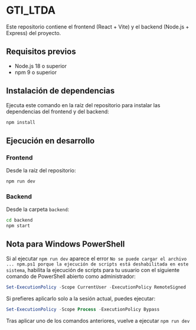 # GTI_LTDA

Este repositorio contiene el frontend (React + Vite) y el backend (Node.js + Express) del proyecto.

## Requisitos previos
- Node.js 18 o superior
- npm 9 o superior

## Instalación de dependencias
Ejecuta este comando en la raíz del repositorio para instalar las dependencias del frontend y del backend:

```bash
npm install
```

## Ejecución en desarrollo
### Frontend
Desde la raíz del repositorio:

```bash
npm run dev
```

### Backend
Desde la carpeta `backend`:

```bash
cd backend
npm start
```

## Nota para Windows PowerShell
Si al ejecutar `npm run dev` aparece el error `No se puede cargar el archivo ... npm.ps1 porque la ejecución de scripts está deshabilitada en este sistema`, habilita la ejecución de scripts para tu usuario con el siguiente comando de PowerShell abierto como administrador:

```powershell
Set-ExecutionPolicy -Scope CurrentUser -ExecutionPolicy RemoteSigned
```

Si prefieres aplicarlo solo a la sesión actual, puedes ejecutar:

```powershell
Set-ExecutionPolicy -Scope Process -ExecutionPolicy Bypass
```

Tras aplicar uno de los comandos anteriores, vuelve a ejecutar `npm run dev`
